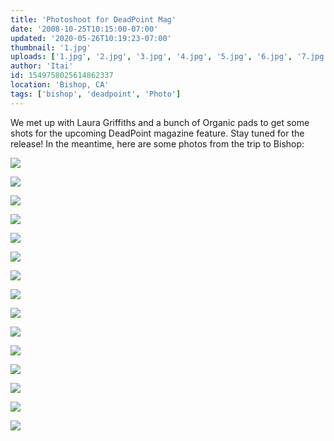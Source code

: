 ```yaml
---
title: 'Photoshoot for DeadPoint Mag'
date: '2008-10-25T10:15:00-07:00'
updated: '2020-05-26T10:19:23-07:00'
thumbnail: '1.jpg'
uploads: ['1.jpg', '2.jpg', '3.jpg', '4.jpg', '5.jpg', '6.jpg', '7.jpg', '8.jpg', '9.jpg', '10.jpg', '11.jpg', '12.jpg', '13.jpg', '14.jpg', '15.jpg']
author: 'Itai'
id: 1549758025614862337
location: 'Bishop, CA'
tags: ['bishop', 'deadpoint', 'Photo']
---
```


We met up with Laura Griffiths and a bunch of Organic pads to get some shots for the upcoming DeadPoint magazine feature. Stay tuned for the release! In the meantime, here are some photos from the trip to Bishop:

![](uploads/1.jpg)

![](uploads/2.jpg)

![](uploads/3.jpg)

![](uploads/4.jpg)

![](uploads/5.jpg)

![](uploads/6.jpg)

![](uploads/7.jpg)

![](uploads/8.jpg)

![](uploads/9.jpg)

![](uploads/10.jpg)

![](uploads/11.jpg)

![](uploads/12.jpg)

![](uploads/13.jpg)

![](uploads/14.jpg)

![](uploads/15.jpg)
